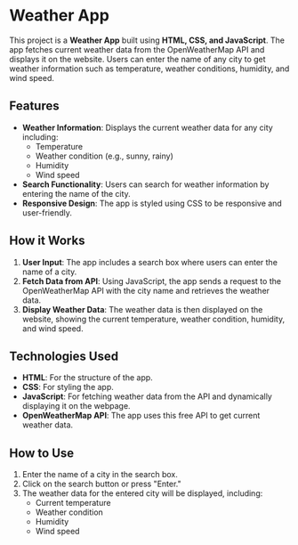 # Weather App

This project is a **Weather App** built using **HTML, CSS, and JavaScript**. The app fetches current weather data from the OpenWeatherMap API and displays it on the website. Users can enter the name of any city to get weather information such as temperature, weather conditions, humidity, and wind speed.

## Features

- **Weather Information**: Displays the current weather data for any city including:
  - Temperature
  - Weather condition (e.g., sunny, rainy)
  - Humidity
  - Wind speed
- **Search Functionality**: Users can search for weather information by entering the name of the city.
- **Responsive Design**: The app is styled using CSS to be responsive and user-friendly.

## How it Works

1. **User Input**: The app includes a search box where users can enter the name of a city.
2. **Fetch Data from API**: Using JavaScript, the app sends a request to the OpenWeatherMap API with the city name and retrieves the weather data.
3. **Display Weather Data**: The weather data is then displayed on the website, showing the current temperature, weather condition, humidity, and wind speed.

## Technologies Used

- **HTML**: For the structure of the app.
- **CSS**: For styling the app.
- **JavaScript**: For fetching weather data from the API and dynamically displaying it on the webpage.
- **OpenWeatherMap API**: The app uses this free API to get current weather data.

## How to Use

1. Enter the name of a city in the search box.
2. Click on the search button or press "Enter."
3. The weather data for the entered city will be displayed, including:
   - Current temperature
   - Weather condition
   - Humidity
   - Wind speed
